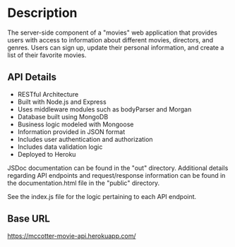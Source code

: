 # Description
The server-side component of a "movies" web application that provides users with access to information about different movies, directors, and genres. Users can sign up, update their personal information, and create a list of their favorite movies.

## API Details
- RESTful Architecture
- Built with Node.js and Express
- Uses middleware modules such as bodyParser and Morgan
- Database built using MongoDB
- Business logic modeled with Mongoose
- Information provided in JSON format
- Includes user authentication and authorization
- Includes data validation logic
- Deployed to Heroku

JSDoc documentation can be found in the "out" directory. Additional details regarding API endpoints and request/response information can be found in the documentation.html file in the "public" directory.

See the index.js file for the logic pertaining to each API endpoint.

## Base URL
https://mccotter-movie-api.herokuapp.com/